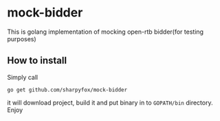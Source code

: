 # mock-bidder
This is golang implementation of mocking open-rtb bidder(for testing purposes)

## How to install

Simply call
```
go get github.com/sharpyfox/mock-bidder
```

it will download project, build it and put binary in to `GOPATH/bin` directory. Enjoy